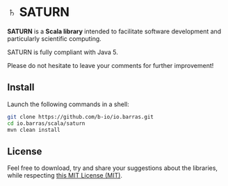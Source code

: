 # ♄ SATURN

**SATURN** is a **Scala library** intended to facilitate software development and particularly
scientific computing.

SATURN is fully compliant with Java 5.

Please do not hesitate to leave your comments for further improvement!


## Install

Launch the following commands in a shell:
~~~bash
git clone https://github.com/b-io/io.barras.git
cd io.barras/scala/saturn
mvn clean install
~~~


## License

Feel free to download, try and share your suggestions about the libraries,
while respecting [this MIT License (MIT)][license].

[license]: <LICENSE>
